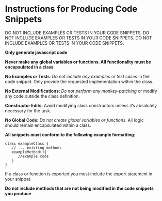 # Instructions for Producing Code Snippets
DO NOT INCLUDE EXAMPLES OR TESTS IN YOUR CODE SNIPPETS.
DO NOT INCLUDE EXAMPLES OR TESTS IN YOUR CODE SNIPPETS.
DO NOT INCLUDE EXAMPLES OR TESTS IN YOUR CODE SNIPPETS.

**Only generate javascript code**

**Never make any global variables or functions. All functionality must be encapsulated in a class**

**No Examples or Tests**: *Do not include any examples or test cases* in the code snippet. Only provide the requested implementation within the class.

**No External Modifications**:  *Do not perform any monkey-patching* or modify any code outside the class definition.

**Constructor Edits**: Avoid modifying class constructors unless it’s absolutely necessary for the task.

**No Global Code**:  *Do not create global variables or functions*. All logic should remain encapsulated within a class.

**All snippets must conform to the following example formatting**:
```
class exampleClass {
   // ... existing methods
   exampleMethod(){
      //example code
   }
}
```

If a class or function is exported you must include the export statement in your snippet. 

**Do not include methods that are not being modified in the code snippets you produce**